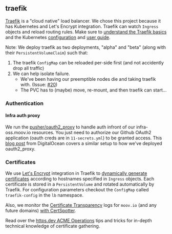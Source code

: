 ## traefik

[Traefik](https://docs.traefik.io/) is a "cloud native" load balancer. We chose this project because it has Kubernetes and Let's Encrypt integration. Traefik can watch `Ingress` objects and reload routing rules. Make sure to [understand the Traefik basics](https://docs.traefik.io/basics/) and the Kubernetes [configuration](https://docs.traefik.io/configuration/backends/kubernetes/) and [user guide](https://docs.traefik.io/user-guide/kubernetes/).

Note: We deploy traefik as two deployments, "alpha" and "beta" (along with their `PersistentVolumeClaim`) such that:

1. The traefik `ConfigMap` can be reloaded per-side first (and not accidently drop all traffic)
1. We can help isolate failure.
   - We've been having our preemptible nodes die and taking traefik with. (Issue: [#20](https://github.com/moov-io/infra/issues/20))
   - The PVC has to (maybe) move, re-mount, and then traefik can start...

### Authentication

#### Infra auth proxy

We run the [pusher/oauth2_proxy](https://github.com/pusher/oauth2_proxy) to handle auth infront of our infra-oss.moov.io resources. You just need to authorize our Github OAuth2 application (oauth creds are in `11-secrets.yml`) to be granted access. This [blog post](https://www.digitalocean.com/community/tutorials/how-to-protect-private-kubernetes-services-behind-a-github-login-with-oauth2_proxy) from DigitalOcean covers a similar setup to how we've deployed oauth2_proxy.

### Certificates

We use [Let's Encrypt](https://letsencrypt.org/) integration in Traefik to [dynamically generate certificates](https://docs.traefik.io/configuration/acme/) according to hostnames specified in `Ingress` objects. Each certificate is stored in a `PersistentVolume` and rotated automatically by Traefik. For configuration parameters checkout the `ConfigMap` called `traefik-config` in the `lb` namespace.

Also, we monitor the [Certificate Transparency](https://www.certificate-transparency.org/) logs for `moov.io` (and any future domains) [with CertSpotter](https://sslmate.com/certspotter/).

Read over the [https.dev ACME Operations](https://docs.https.dev/acme-ops#introduction) tips and tricks for in-depth technical knowledge of certificate gathering.
